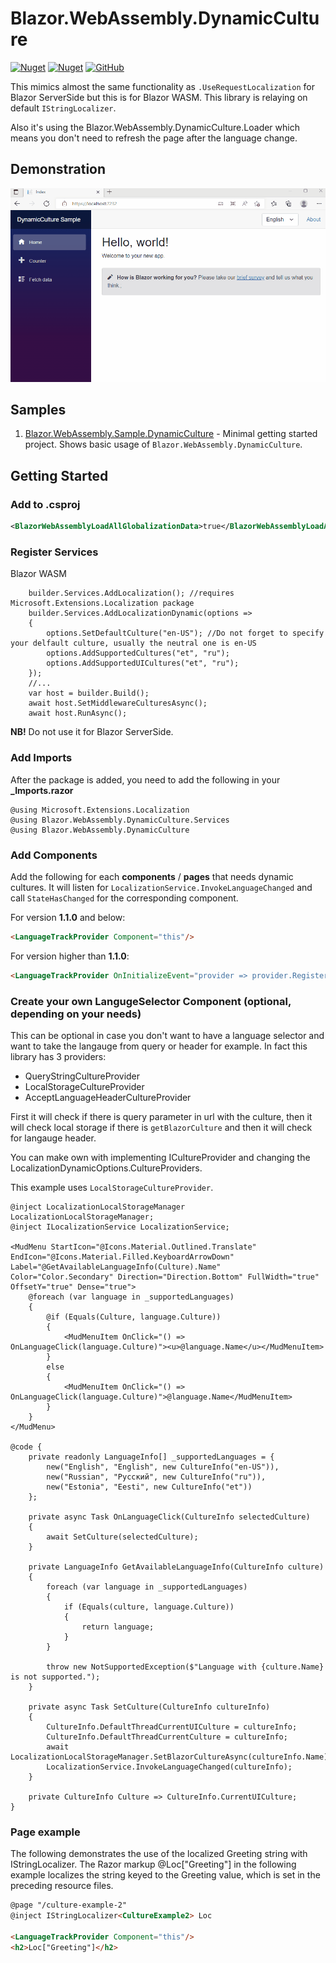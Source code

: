# Blazor.WebAssembly.DynamicCulture
[![Nuget](https://img.shields.io/nuget/v/Blazor.WebAssembly.DynamicCulture?color=ff4081&logo=nuget)](https://www.nuget.org/packages/Blazor.WebAssembly.DynamicCulture/)
[![Nuget](https://img.shields.io/nuget/dt/Blazor.WebAssembly.DynamicCulture?color=ff4081&label=nuget%20downloads&logo=nuget)](https://www.nuget.org/packages/Blazor.WebAssembly.DynamicCulture/)
[![GitHub](https://img.shields.io/github/license/ScarletKuro/Blazor.WebAssembly.DynamicCulture?color=594ae2&logo=github)](https://github.com/ScarletKuro/Blazor.WebAssembly.DynamicCulture/blob/master/LICENSE)

This mimics almost the same functionality as `.UseRequestLocalization` for Blazor ServerSide but this is for Blazor WASM.
This library is relaying on default `IStringLocalizer`.

Also it's using the Blazor.WebAssembly.DynamicCulture.Loader which means you don't need to refresh the page after the language change.

## Demonstration
![gif](https://github.com/ScarletKuro/Blazor.WebAssembly.DynamicCulture/blob/master/gif/DynamicCulture.gif)

## Samples
1. [Blazor.WebAssembly.Sample.DynamicCulture](https://github.com/ScarletKuro/Blazor.WebAssembly.DynamicCulture/tree/master/samples/Blazor.WebAssembly.Sample.DynamicCulture) - Minimal getting started project. Shows basic usage of `Blazor.WebAssembly.DynamicCulture`.

## Getting Started

### Add to .csproj
```XML
<BlazorWebAssemblyLoadAllGlobalizationData>true</BlazorWebAssemblyLoadAllGlobalizationData>
```
### Register Services
Blazor WASM
```CSharp
    builder.Services.AddLocalization(); //requires Microsoft.Extensions.Localization package
    builder.Services.AddLocalizationDynamic(options =>
    {
        options.SetDefaultCulture("en-US"); //Do not forget to specify your delfault culture, usually the neutral one is en-US
        options.AddSupportedCultures("et", "ru");
        options.AddSupportedUICultures("et", "ru");
    });
    //...
    var host = builder.Build();
    await host.SetMiddlewareCulturesAsync();
    await host.RunAsync();
```
**NB!** Do not use it for Blazor ServerSide.

### Add Imports
After the package is added, you need to add the following in your **_Imports.razor**
```CSharp
@using Microsoft.Extensions.Localization
@using Blazor.WebAssembly.DynamicCulture.Services
@using Blazor.WebAssembly.DynamicCulture
```

### Add Components
Add the following for each **components** / **pages** that needs dynamic cultures. It will listen for `LocalizationService.InvokeLanguageChanged` and call `StateHasChanged` for the corresponding component.

For version **1.1.0** and below:
```HTML
<LanguageTrackProvider Component="this"/>
```
For version higher than **1.1.0**:
```HTML
<LanguageTrackProvider OnInitializeEvent="provider => provider.RegisterComponent(this)"/>
```
### Create your own LangugeSelector Component (optional, depending on your needs)
This can be optional in case you don't want to have a language selector and want to take the langauge from query or header for example.
In fact this library has 3 providers:
 - QueryStringCultureProvider
 - LocalStorageCultureProvider
 - AcceptLanguageHeaderCultureProvider

First it will check if there is query parameter in url with the culture, then it will check local storage if there is `getBlazorCulture` and then it will check for langauge header.

You can make own with implementing ICultureProvider and changing the LocalizationDynamicOptions.CultureProviders.

This example uses `LocalStorageCultureProvider`.
```CSharp
@inject LocalizationLocalStorageManager LocalizationLocalStorageManager;
@inject ILocalizationService LocalizationService;

<MudMenu StartIcon="@Icons.Material.Outlined.Translate" EndIcon="@Icons.Material.Filled.KeyboardArrowDown" Label="@GetAvailableLanguageInfo(Culture).Name" Color="Color.Secondary" Direction="Direction.Bottom" FullWidth="true" OffsetY="true" Dense="true">
    @foreach (var language in _supportedLanguages)
    {
        @if (Equals(Culture, language.Culture))
        {
            <MudMenuItem OnClick="() => OnLanguageClick(language.Culture)"><u>@language.Name</u></MudMenuItem>
        }
        else
        {
            <MudMenuItem OnClick="() => OnLanguageClick(language.Culture)">@language.Name</MudMenuItem>
        }
    }
</MudMenu>

@code {
    private readonly LanguageInfo[] _supportedLanguages = {
        new("English", "English", new CultureInfo("en-US")),
        new("Russian", "Русский", new CultureInfo("ru")),
        new("Estonia", "Eesti", new CultureInfo("et"))
    };

    private async Task OnLanguageClick(CultureInfo selectedCulture)
    {
        await SetCulture(selectedCulture);
    }

    private LanguageInfo GetAvailableLanguageInfo(CultureInfo culture)
    {
        foreach (var language in _supportedLanguages)
        {
            if (Equals(culture, language.Culture))
            {
                return language;
            }
        }

        throw new NotSupportedException($"Language with {culture.Name} is not supported.");
    }

    private async Task SetCulture(CultureInfo cultureInfo)
    {
        CultureInfo.DefaultThreadCurrentUICulture = cultureInfo;
		CultureInfo.DefaultThreadCurrentCulture = cultureInfo;
        await LocalizationLocalStorageManager.SetBlazorCultureAsync(cultureInfo.Name);
        LocalizationService.InvokeLanguageChanged(cultureInfo);
    }

    private CultureInfo Culture => CultureInfo.CurrentUICulture;
}
```

### Page example
The following demonstrates the use of the localized Greeting string with IStringLocalizer<T>. The Razor markup @Loc["Greeting"] in the following example localizes the string keyed to the Greeting value, which is set in the preceding resource files.
```HTML
@page "/culture-example-2"
@inject IStringLocalizer<CultureExample2> Loc

<LanguageTrackProvider Component="this"/>
<h2>Loc["Greeting"]</h2>
```
